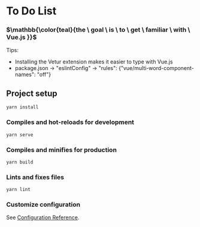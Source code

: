 # To Do List

### $\mathbb{\color{teal}{the \ goal \ is \ to \ get \ familiar \ with \ Vue.js  }}$

Tips:

- Installing the Vetur extension makes it easier to type with Vue.js
- package.json -> "eslintConfig" -> "rules": {"vue/multi-word-component-names": "off"}


## Project setup

```
yarn install
```

### Compiles and hot-reloads for development

```
yarn serve
```

### Compiles and minifies for production

```
yarn build
```

### Lints and fixes files

```
yarn lint
```

### Customize configuration

See [Configuration Reference](https://cli.vuejs.org/config/).
